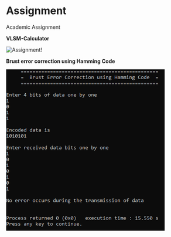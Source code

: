 # Assignment
 Academic Assignment

**VLSM-Calculator**

![Assignment!](screenshot/vslm.png)  

**Brust error correction using Hamming Code**

![Assignment!](screenshot/brust.png)  
